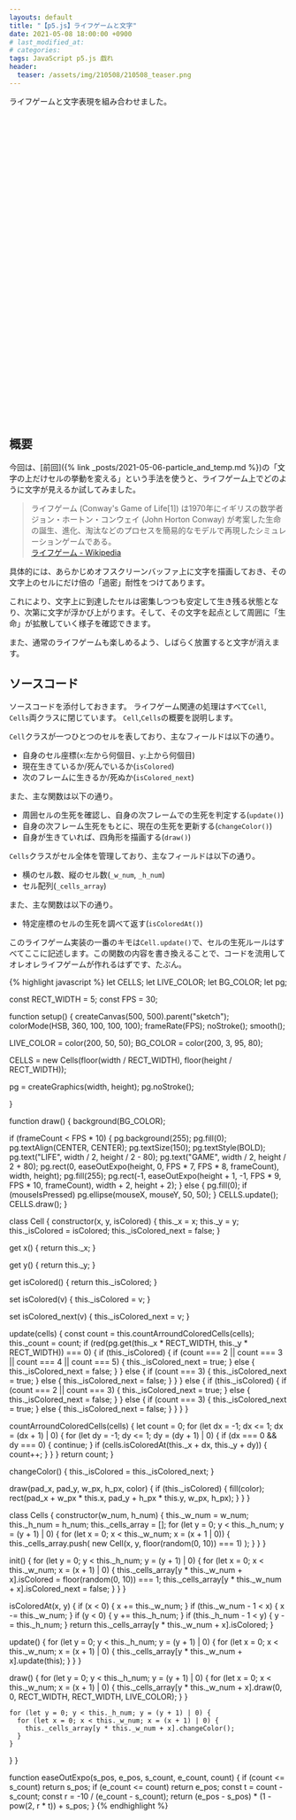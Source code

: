 ```yaml
---
layouts: default
title: "【p5.js】ライフゲームと文字"
date: 2021-05-08 18:00:00 +0900
# last_modified_at: 
# categories: 
tags: JavaScript p5.js 戯れ
header:
  teaser: /assets/img/210508/210508_teaser.png
---
```


ライフゲームと文字表現を組み合わせました。

<script src="https://cdn.jsdelivr.net/npm/p5@1.3.1/lib/p5.js" defer ></script>
<script src="/assets/sketches/210508/sketch.js" defer ></script>
<div id="sketch" style="height: 550px;"></div>

## 概要

今回は、[前回]({% link _posts/2021-05-06-particle_and_temp.md %})の「文字の上だけセルの挙動を変える」という手法を使うと、ライフゲーム上でどのように文字が見えるか試してみました。

> ライフゲーム (Conway's Game of Life[1]) は1970年にイギリスの数学者ジョン・ホートン・コンウェイ (John Horton Conway) が考案した生命の誕生、進化、淘汰などのプロセスを簡易的なモデルで再現したシミュレーションゲームである。  
> [ライフゲーム \- Wikipedia](https://ja.wikipedia.org/wiki/%E3%83%A9%E3%82%A4%E3%83%95%E3%82%B2%E3%83%BC%E3%83%A0)

具体的には、あらかじめオフスクリーンバッファ上に文字を描画しておき、その文字上のセルにだけ倍の「過密」耐性をつけてあります。

これにより、文字上に到達したセルは密集しつつも安定して生き残る状態となり、次第に文字が浮かび上がります。そして、その文字を起点として周囲に「生命」が拡散していく様子を確認できます。

また、通常のライフゲームも楽しめるよう、しばらく放置すると文字が消えます。

## ソースコード

ソースコードを添付しておきます。
ライフゲーム関連の処理はすべて`Cell`, `Cells`両クラスに閉じています。
`Cell`,`Cells`の概要を説明します。

`Cell`クラスが一つひとつのセルを表しており、主なフィールドは以下の通り。

- 自身のセル座標(`x`:左から何個目、`y`:上から何個目)
- 現在生きているか/死んでいるか(`isColored`)
- 次のフレームに生きるか/死ぬか(`isColored_next`)

また、主な関数は以下の通り。

- 周囲セルの生死を確認し、自身の次フレームでの生死を判定する(`update()`)
- 自身の次フレーム生死をもとに、現在の生死を更新する(`changeColor()`)
- 自身が生きていれば、四角形を描画する(`draw()`)

`Cells`クラスがセル全体を管理しており、主なフィールドは以下の通り。

- 横のセル数、縦のセル数(`_w_num`, `_h_num`)
- セル配列(`_cells_array`)

また、主な関数は以下の通り。

- 特定座標のセルの生死を調べて返す(`isColoredAt()`)

このライフゲーム実装の一番のキモは`Cell.update()`で、セルの生死ルールはすべてここに記述します。この関数の内容を書き換えることで、コードを流用してオレオレライフゲームが作れるはずです、たぶん。


{% highlight javascript %}
let CELLS;
let LIVE_COLOR;
let BG_COLOR;
let pg;

const RECT_WIDTH = 5;
const FPS = 30;

function setup() {
  createCanvas(500, 500).parent("sketch");
  colorMode(HSB, 360, 100, 100, 100);
  frameRate(FPS);
  noStroke();
  smooth();

  LIVE_COLOR = color(200, 50, 50);
  BG_COLOR = color(200, 3, 95, 80);

  CELLS = new Cells(floor(width / RECT_WIDTH), floor(height / RECT_WIDTH));

  pg = createGraphics(width, height);
  pg.noStroke();

}

function draw() {
  background(BG_COLOR);

  if (frameCount < FPS * 10) {
    pg.background(255);
    pg.fill(0);
    pg.textAlign(CENTER, CENTER);
    pg.textSize(150);
    pg.textStyle(BOLD);
    pg.text("LIFE", width / 2, height / 2 - 80);
    pg.text("GAME", width / 2, height / 2 + 80);
    pg.rect(0, easeOutExpo(height, 0, FPS * 7, FPS * 8, frameCount), width, height);
    pg.fill(255);
    pg.rect(-1, easeOutExpo(height + 1, -1, FPS * 9, FPS * 10, frameCount), width + 2, height + 2);
  } else {
    pg.fill(0);
    if (mouseIsPressed)
      pg.ellipse(mouseX, mouseY, 50, 50);
  }
  CELLS.update();
  CELLS.draw();
}

class Cell {
  constructor(x, y, isColored) {
    this._x = x;
    this._y = y;
    this._isColored = isColored;
    this._isColored_next = false;
  }

  get x() {
    return this._x;
  }

  get y() {
    return this._y;
  }

  get isColored() {
    return this._isColored;
  }

  set isColored(v) {
    this._isColored = v;
  }

  set isColored_next(v) {
    this._isColored_next = v;
  }

  update(cells) {
    const count = this.countArroundColoredCells(cells);
    this._count = count;
    if (red(pg.get(this._x * RECT_WIDTH, this._y * RECT_WIDTH)) === 0) {
      if (this._isColored) {
        if (count === 2 || count === 3 || count === 4 || count === 5) {
          this._isColored_next = true;
        } else {
          this._isColored_next = false;
        }
      } else {
        if (count === 3) {
          this._isColored_next = true;
        } else {
          this._isColored_next = false;
        }
      }
    } else {
      if (this._isColored) {
        if (count === 2 || count === 3) {
          this._isColored_next = true;
        } else {
          this._isColored_next = false;
        }
      } else {
        if (count === 3) {
          this._isColored_next = true;
        } else {
          this._isColored_next = false;
        }
      }
    }
  }

  countArroundColoredCells(cells) {
    let count = 0;
    for (let dx = -1; dx <= 1; dx = (dx + 1) | 0) {
      for (let dy = -1; dy <= 1; dy = (dy + 1) | 0) {
        if (dx === 0 && dy === 0) {
          continue;
        }
        if (cells.isColoredAt(this._x + dx, this._y + dy)) {
          count++;
        }
      }
    }
    return count;
  }

  changeColor() {
    this._isColored = this._isColored_next;
  }

  draw(pad_x, pad_y, w_px, h_px, color) {
    if (this._isColored) {
      fill(color);
      rect(pad_x + w_px * this.x, pad_y + h_px * this.y, w_px, h_px);
    }
  }
}

class Cells {
  constructor(w_num, h_num) {
    this._w_num = w_num;
    this._h_num = h_num;
    this._cells_array = [];
    for (let y = 0; y < this._h_num; y = (y + 1) | 0) {
      for (let x = 0; x < this._w_num; x = (x + 1 | 0)) {
        this._cells_array.push(
          new Cell(x, y, floor(random(0, 10)) === 1)
        );
      }
    }
  }

  init() {
    for (let y = 0; y < this._h_num; y = (y + 1) | 0) {
      for (let x = 0; x < this._w_num; x = (x + 1) | 0) {
        this._cells_array[y * this._w_num + x].isColored = floor(random(0, 10)) === 1;
        this._cells_array[y * this._w_num + x].isColored_next = false;
      }
    }
  }

  isColoredAt(x, y) {
    if (x < 0) {
      x += this._w_num;
    }
    if (this._w_num - 1 < x) {
      x -= this._w_num;
    }
    if (y < 0) {
      y += this._h_num;
    }
    if (this._h_num - 1 < y) {
      y -= this._h_num;
    }
    return this._cells_array[y * this._w_num + x].isColored;
  }

  update() {
    for (let y = 0; y < this._h_num; y = (y + 1) | 0) {
      for (let x = 0; x < this._w_num; x = (x + 1) | 0) {
        this._cells_array[y * this._w_num + x].update(this);
      }
    }
  }

  draw() {
    for (let y = 0; y < this._h_num; y = (y + 1) | 0) {
      for (let x = 0; x < this._w_num; x = (x + 1) | 0) {
        this._cells_array[y * this._w_num + x].draw(0, 0, RECT_WIDTH, RECT_WIDTH, LIVE_COLOR);
      }
    }

    for (let y = 0; y < this._h_num; y = (y + 1) | 0) {
      for (let x = 0; x < this._w_num; x = (x + 1) | 0) {
        this._cells_array[y * this._w_num + x].changeColor();
      }
    }
  }
}

function easeOutExpo(s_pos, e_pos, s_count, e_count, count) {
  if (count <= s_count) return s_pos;
  if (e_count <= count) return e_pos;
  const t = count - s_count;
  const r = -10 / (e_count - s_count);
  return (e_pos - s_pos) * (1 - pow(2, r * t)) + s_pos;
}
{% endhighlight %}